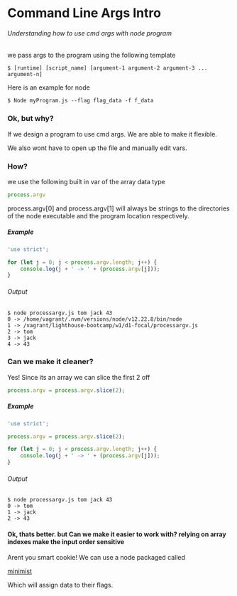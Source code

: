 # Command Line Args Intro

###### Understanding how to use cmd args with node program

we pass args to the program using the following template
```console
$ [runtime] [script_name] [argument-1 argument-2 argument-3 ... argument-n]
```
Here is an example for node
```console
$ Node myProgram.js --flag flag_data -f f_data
```
### Ok, but why?
If we design a program to use cmd args. We are able to make it flexible.

We also wont have to open up the file and manually edit vars.

### How?
we use the following built in var of the array data type
```js
process.argv
```
process.argv[0] and process.argv[1] will always be strings to the directories of the node executable and the program location respectively.

##### Example
```js
'use strict';

for (let j = 0; j < process.argv.length; j++) {
    console.log(j + ' -> ' + (process.argv[j]));
}
```
###### Output
```console
$ node processargv.js tom jack 43
0 -> /home/vagrant/.nvm/versions/node/v12.22.8/bin/node
1 -> /vagrant/lighthouse-bootcamp/w1/d1-focal/processargv.js
2 -> tom
3 -> jack
4 -> 43
```

### Can we make it cleaner?
Yes! Since its an array we can slice the first 2 off
```js
process.argv = process.argv.slice(2);
```

##### Example
```js
'use strict';

process.argv = process.argv.slice(2);

for (let j = 0; j < process.argv.length; j++) {
    console.log(j + ' -> ' + (process.argv[j]));
}
```
###### Output
```console
$ node processargv.js tom jack 43
0 -> tom
1 -> jack
2 -> 43
```

#### Ok, thats better. but Can we make it easier to work with? relying on array indexes make the input order sensitive
Arent you smart cookie!
We can use a node packaged called

[minimist](https://www.npmjs.com/package/minimist)


Which will assign data to their flags.
